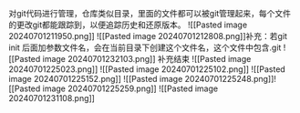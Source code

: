 对git代码进行管理，仓库类似目录，里面的文件都可以被git管理起来，每个文件的更改git都能跟踪到，以便追踪历史和还原版本。
![[Pasted image 20240701211950.png]]
![[Pasted image 20240701212808.png]]补充：若git init 后面加参数文件名，会在当前目录下创建这个文件名，这个文件中包含.git
![[Pasted image 20240701232103.png]]
补充结束
![[Pasted image 20240701225023.png]]
![[Pasted image 20240701225102.png]]
![[Pasted image 20240701225152.png]]
![[Pasted image 20240701225248.png]]![[Pasted image 20240701225259.png]]
![[Pasted image 20240701231108.png]]